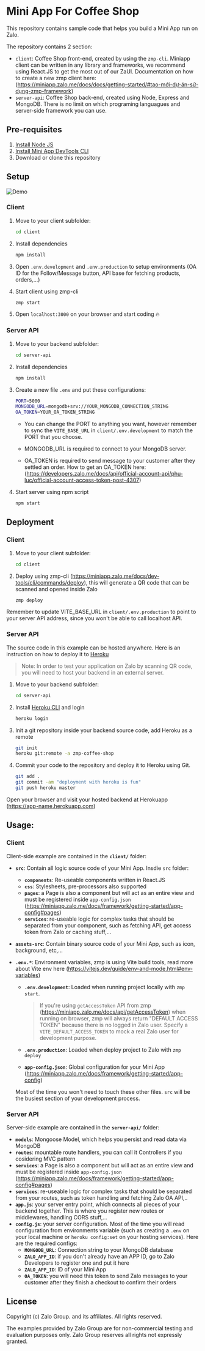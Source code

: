 # Mini App For Coffee Shop

This repository contains sample code that helps you build a Mini App run on Zalo.

The repository contains 2 section:
- `client`: Coffee Shop front-end, created by using the `zmp-cli`. Miniapp client can be written in any library and frameworks, we recommend using React.JS to get the most out of our ZaUI. Documentation on how to create a new zmp client here: (https://miniapp.zalo.me/docs/docs/getting-started/#tạo-mới-dự-án-sử-dụng-zmp-framework)
- `server-api`: Coffee Shop back-end, created using Node, Express and MongoDB. There is no limit on which programing languagues and server-side framework you can use.

## Pre-requisites

1. [Install Node JS](https://nodejs.org/en/download/)
1. [Install Mini App DevTools CLI](https://miniapp.zalo.me/docs/dev-tools)
1. Download or clone this repository

## Setup
![Demo](./demo.gif "How to run the project")

### Client
1. Move to your client subfolder:
	```bash
	cd client
	```
1. Install dependencies
	```bash
	npm install
	```
1. Open `.env.development` and `.env.production` to setup environments (OA ID for the Follow/Message button, API base for fetching products, orders,...)

1. Start client using zmp-cli
	```bash
	zmp start

1. Open `localhost:3000` on your browser and start coding 🔥

### Server API
1. Move to your backend subfolder:
	```bash
	cd server-api
	```
1. Install dependencies
	```bash
	npm install
	```
1. Create a new file `.env` and put these configurations:
	```bash
	PORT=5000
	MONGODB_URL=mongodb+srv://YOUR_MONGODB_CONNECTION_STRING
	OA_TOKEN=YOUR_OA_TOKEN_STRING
	```

	- You can change the PORT to anything you want, however remember to sync the `VITE_BASE_URL` in `client/.env.development` to match the PORT that you choose.

	- MONGODB_URL is required to connect to your MongoDB server.
	
	- OA_TOKEN is required to send message to your customer after they settled an order. How to get an OA_TOKEN here: (https://developers.zalo.me/docs/api/official-account-api/phu-luc/official-account-access-token-post-4307)

1. Start server using npm script
	```bash
	npm start
	```

## Deployment

### Client
1. Move to your client subfolder:
	```bash
	cd client
	```
1. Deploy using zmp-cli (https://miniapp.zalo.me/docs/dev-tools/cli/commands/deploy), this will generate a QR code that can be scanned and opened inside Zalo
	```bash
	zmp deploy
	```

Remember to update VITE_BASE_URL in `client/.env.production` to point to your server API address, since you won't be able to call localhost API.

### Server API

The source code in this example can be hosted anywhere. Here is an instruction on how to deploy it to [Heroku](https://www.heroku.com/)

> Note: In order to test your application on Zalo by scanning QR code, you will need to host your backend in an external server.

1. Move to your backend subfolder:
	```bash
	cd server-api
	```
1. Install [Heroku CLI](https://devcenter.heroku.com/articles/heroku-cli) and login
	```bash
	heroku login
	```
1. Init a git repository inside your backend source code, add Heroku as a remote
	```bash
	git init
	heroku git:remote -a zmp-coffee-shop
	```
1. Commit your code to the repository and deploy it to Heroku using Git.
	```bash
	git add .
	git commit -am "deployment with heroku is fun"
	git push heroku master
	```

Open your browser and visit your hosted backend at Herokuapp (https://app-name.herokuapp.com)

## Usage:

### Client

Client-side example are contained in the **`client/`** folder:
* **`src`**: Contain all logic source code of your Mini App. Insdie `src` folder:

	* **`components`**: Re-useable components written in React.JS
	* **`css`**: Stylesheets, pre-processors also supported
	* **`pages`**: a Page is also a component but will act as an entire view and must be registered inside `app-config.json` (https://miniapp.zalo.me/docs/framework/getting-started/app-config#pages)
	* **`services`**: re-useable logic for complex tasks that should be separated from your component, such as fetching API, get access token from Zalo or caching stuff,...
* **`assets-src`**: Contain binary source code of your Mini App, such as icon, background, etc,...
* **`.env.*`**: Environment variables, zmp is using Vite build tools, read more about Vite env here (https://vitejs.dev/guide/env-and-mode.html#env-variables)
	* **`.env.development`**: Loaded when running project locally with `zmp start`.
	
		> If you're using `getAccessToken` API from zmp (https://miniapp.zalo.me/docs/api/getAccessToken) when running on browser, zmp will always return "DEFAULT ACCESS TOKEN" because there is no logged in Zalo user. Specify a `VITE_DEFAULT_ACCESS_TOKEN` to mock a real Zalo user for development purpose.

	* **`.env.production`**: Loaded when deploy project to Zalo with `zmp deploy`
	* **`app-config.json`**: Global configuration for your Mini App (https://miniapp.zalo.me/docs/framework/getting-started/app-config)

	Most of the time you won't need to touch these other files. `src` will be the busiest section of your development process.

### Server API

Server-side example are contained in the **`server-api/`** folder:

* **`models`**: Mongoose Model, which helps you persist and read data via MongoDB
* **`routes`**: mountable route handlers, you can call it Controllers if you cosidering MVC pattern
* **`services`**: a Page is also a component but will act as an entire view and must be registered inside `app-config.json` (https://miniapp.zalo.me/docs/framework/getting-started/app-config#pages)
* **`services`**: re-useable logic for complex tasks that should be separated from your routes, such as token handling and fetching Zalo OA API,..
* **`app.js`**: your server entry point, which connects all pieces of your backend together. This is where you register new routes or middlewares, handling CORS stuff,...
* **`config.js`**: your server configuration. Most of the time you will read configuration from environments variable (such as creating a `.env` on your local machine or `heroku config:set` on your hosting services). Here are the required configs:
	* **`MONGODB_URL`**: Connection string to your MongoDB database
	* **`ZALO_APP_ID`**: if you don't already have an APP ID, go to Zalo Developers to register one and put it here
	* **`ZALO_APP_ID`**: ID of your Mini App
	* **`OA_TOKEN`**: you will need this token to send Zalo messages to your customer after they finish a checkout to confirm their orders

## License

Copyright (c) Zalo Group. and its affiliates. All rights reserved.

The examples provided by Zalo Group are for non-commercial testing and evaluation
purposes only. Zalo Group reserves all rights not expressly granted.
